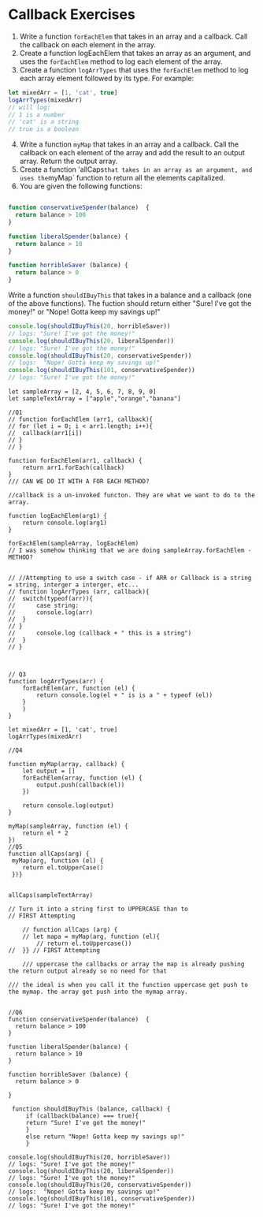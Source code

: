 # Callback Exercises

1. Write a function `forEachElem` that takes in an array and a callback. Call the callback on each element in the array.
2. Create a function logEachElem that takes an array as an argument, and uses the `forEachElem` method to log each element of the array.
3. Create a function `logArrTypes` that uses the `forEachElem` method to log each array element followed by its type. For example:

```js
let mixedArr = [1, 'cat', true]
logArrTypes(mixedArr)
// will log:
// 1 is a number
// 'cat' is a string
// true is a boolean

```
4. Write a function `myMap` that takes in an array and a callback. Call the callback on each element of the array and add the result
to an output array. Return the output array.
5. Create a function 'allCaps` that takes in an array as an argument, and uses the `myMap` function to return all the elements capitalized.
6. You are given the following functions:
```js

function conservativeSpender(balance)  {
  return balance > 100
}

function liberalSpender(balance) {
  return balance > 10
}

function horribleSaver (balance) {
  return balance > 0
}

```

Write a function `shouldIBuyThis` that takes in a balance and a callback (one of the above functions). The fuction should return either
"Sure! I've got the money!" or "Nope! Gotta keep my savings up!"

```js
console.log(shouldIBuyThis(20, horribleSaver))
// logs: "Sure! I've got the money!"
console.log(shouldIBuyThis(20, liberalSpender))
// logs: "Sure! I've got the money!"
console.log(shouldIBuyThis(20, conservativeSpender))
// logs:  "Nope! Gotta keep my savings up!"
console.log(shouldIBuyThis(101, conservativeSpender))
// logs: "Sure! I've got the money!"

```

````
let sampleArray = [2, 4, 5, 6, 7, 8, 9, 0]
let sampleTextArray = ["apple","orange","banana"]

//Q1
// function forEachElem (arr1, callback){
// for (let i = 0; i < arr1.length; i++){
// 	callback(arr1[i])
// }
// }

function forEachElem(arr1, callback) {
	return arr1.forEach(callback)
}
/// CAN WE DO IT WITH A FOR EACH METHOD?

//callback is a un-invoked functon. They are what we want to do to the array.

function logEachElem(arg1) {
	return console.log(arg1)
}

forEachElem(sampleArray, logEachElem)
// I was somehow thinking that we are doing sampleArray.forEachElem - METHOD?


// //Attempting to use a switch case - if ARR or Callback is a string = string, interger a interger, etc...
// function logArrTypes (arr, callback){
// 	switch(typeof(arr)){
// 		case string:
// 		console.log(arr)
// 	}
// }
// 		console.log (callback + " this is a string")
// 	}
// }



// Q3
function logArrTypes(arr) {
	forEachElem(arr, function (el) {
		return console.log(el + " is is a " + typeof (el))
	}
	)
}

let mixedArr = [1, 'cat', true]
logArrTypes(mixedArr)

//Q4

function myMap(array, callback) {
	let output = []
	forEachElem(array, function (el) {
		output.push(callback(el))
	})

	return console.log(output)
}

myMap(sampleArray, function (el) {
	return el * 2
})
//Q5
function allCaps(arg) {
 myMap(arg, function (el) {
	return el.toUpperCase()
 })}


allCaps(sampleTextArray)

// Turn it into a string first to UPPERCASE than to
// FIRST Attempting

	// function allCaps (arg) {
	// let mapa = myMap(arg, function (el){
		// return el.toUppercase())
// 	}} // FIRST Attempting

	/// uppercase the callbacks or array the map is already pushing the return output already so no need for that

/// the ideal is when you call it the function uppercase get push to the mymap. the array get push into the mymap array.


//Q6
function conservativeSpender(balance)  {
  return balance > 100
}

function liberalSpender(balance) {
  return balance > 10
}

function horribleSaver (balance) {
  return balance > 0

}

 function shouldIBuyThis (balance, callback) {
	 if (callback(balance) === true){
	 return "Sure! I've got the money!"
	 }
	 else return "Nope! Gotta keep my savings up!"
	 }

console.log(shouldIBuyThis(20, horribleSaver))
// logs: "Sure! I've got the money!"
console.log(shouldIBuyThis(20, liberalSpender))
// logs: "Sure! I've got the money!"
console.log(shouldIBuyThis(20, conservativeSpender))
// logs:  "Nope! Gotta keep my savings up!"
console.log(shouldIBuyThis(101, conservativeSpender))
// logs: "Sure! I've got the money!"

````
